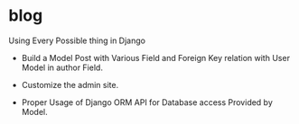 # blog
Using Every Possible thing in Django

* Build a Model Post with Various Field and Foreign Key relation with User Model in author Field.

* Customize the admin site.

* Proper Usage of Django ORM API for Database access Provided by Model.